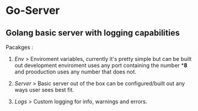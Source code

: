 # Go-Server
##  **Golang basic server with logging capabilities**
  
 Pacakges
: 
  1. *Env* > Enviroment variables, currently it's pretty simple but can be built out development enviroment uses any port containing the number ***8** and prooduction uses any number that does not.

  2. *Server* > Basic server out of the box can be configured/built out any ways user sees best fit.
 
  3. *Logs* >  Custom logging for info, warnings and errors. 
